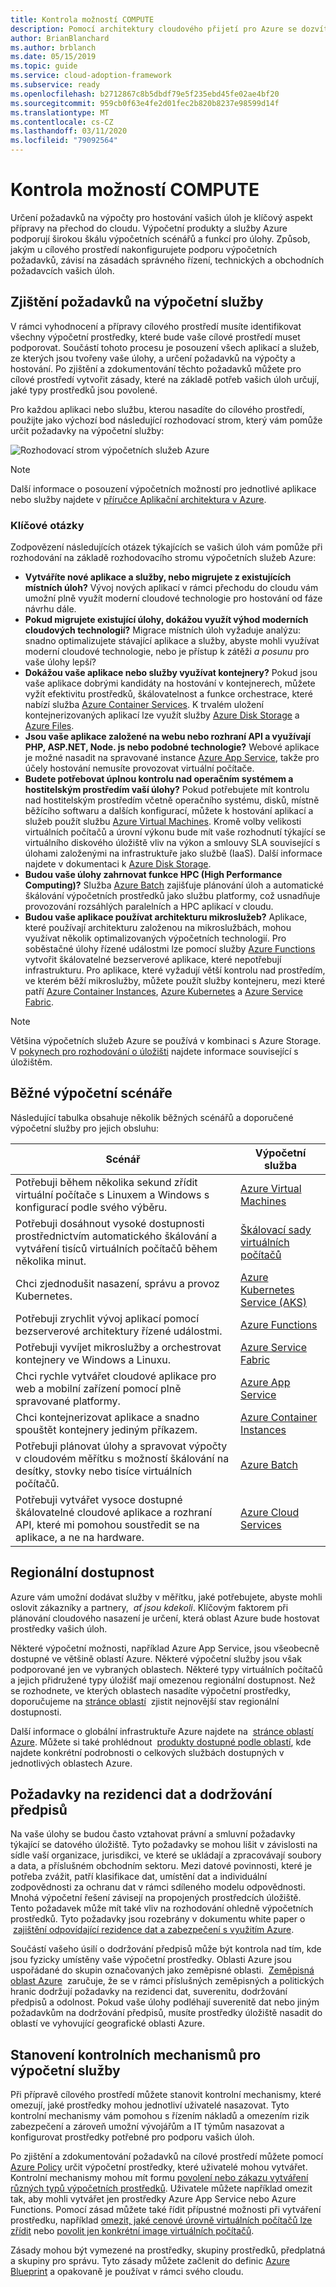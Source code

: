 ```yaml
---
title: Kontrola možností COMPUTE
description: Pomocí architektury cloudového přijetí pro Azure se dozvíte, jak určit výpočetní požadavky pro hostování vašich úloh.
author: BrianBlanchard
ms.author: brblanch
ms.date: 05/15/2019
ms.topic: guide
ms.service: cloud-adoption-framework
ms.subservice: ready
ms.openlocfilehash: b2712867c8b5dbdf79e5f235ebd45fe02ae4bf20
ms.sourcegitcommit: 959cb0f63e4fe2d01fec2b820b8237e98599d14f
ms.translationtype: MT
ms.contentlocale: cs-CZ
ms.lasthandoff: 03/11/2020
ms.locfileid: "79092564"
---
```

# <a name="review-your-compute-options"></a>Kontrola možností COMPUTE

Určení požadavků na výpočty pro hostování vašich úloh je klíčový aspekt přípravy na přechod do cloudu. Výpočetní produkty a služby Azure podporují širokou škálu výpočetních scénářů a funkcí pro úlohy. Způsob, jakým u cílového prostředí nakonfigurujete podporu výpočetních požadavků, závisí na zásadách správného řízení, technických a obchodních požadavcích vašich úloh.

## <a name="identify-compute-services-requirements"></a>Zjištění požadavků na výpočetní služby

V rámci vyhodnocení a přípravy cílového prostředí musíte identifikovat všechny výpočetní prostředky, které bude vaše cílové prostředí muset podporovat. Součástí tohoto procesu je posouzení všech aplikací a služeb, ze kterých jsou tvořeny vaše úlohy, a určení požadavků na výpočty a hostování. Po zjištění a zdokumentování těchto požadavků můžete pro cílové prostředí vytvořit zásady, které na základě potřeb vašich úloh určují, jaké typy prostředků jsou povolené.

Pro každou aplikaci nebo službu, kterou nasadíte do cílového prostředí, použijte jako výchozí bod následující rozhodovací strom, který vám pomůže určit požadavky na výpočetní služby:

![Rozhodovací strom výpočetních služeb Azure](../../_images/ready/compute-decision-tree.png)

> [!NOTE]
> Další informace o posouzení výpočetních možností pro jednotlivé aplikace nebo služby najdete v [příručce Aplikační architektura v Azure](https://docs.microsoft.com/azure/architecture/guide/technology-choices/compute-overview).

### <a name="key-questions"></a>Klíčové otázky

Zodpovězení následujících otázek týkajících se vašich úloh vám pomůže při rozhodování na základě rozhodovacího stromu výpočetních služeb Azure:

- **Vytváříte nové aplikace a služby, nebo migrujete z existujících místních úloh?** Vývoj nových aplikací v rámci přechodu do cloudu vám umožní plně využít moderní cloudové technologie pro hostování od fáze návrhu dále.
- **Pokud migrujete existující úlohy, dokážou využít výhod moderních cloudových technologií?** Migrace místních úloh vyžaduje analýzu: snadno optimalizujete stávající aplikace a služby, abyste mohli využívat moderní cloudové technologie, nebo je přístup k zátěži _a posunu_ pro vaše úlohy lepší?
- **Dokážou vaše aplikace nebo služby využívat kontejnery?** Pokud jsou vaše aplikace dobrými kandidáty na hostování v kontejnerech, můžete vyžít efektivitu prostředků, škálovatelnost a funkce orchestrace, které nabízí služba [Azure Container Services](https://azure.microsoft.com/product-categories/containers). K trvalém uložení kontejnerizovaných aplikací lze využít služby [Azure Disk Storage](https://docs.microsoft.com/azure/virtual-machines/windows/managed-disks-overview) a [Azure Files](https://docs.microsoft.com/azure/storage/files/storage-files-introduction).
- **Jsou vaše aplikace založené na webu nebo rozhraní API a využívají PHP, ASP.NET, Node. js nebo podobné technologie?** Webové aplikace je možné nasadit na spravované instance [Azure App Service](https://docs.microsoft.com/azure/app-service/overview), takže pro účely hostování nemusíte provozovat virtuální počítače.
- **Budete potřebovat úplnou kontrolu nad operačním systémem a hostitelským prostředím vaší úlohy?** Pokud potřebujete mít kontrolu nad hostitelským prostředím včetně operačního systému, disků, místně běžícího softwaru a dalších konfigurací, můžete k hostování aplikací a služeb použít službu [Azure Virtual Machines](https://azure.microsoft.com/services/virtual-machines). Kromě volby velikosti virtuálních počítačů a úrovní výkonu bude mít vaše rozhodnutí týkající se virtuálního diskového úložiště vliv na výkon a smlouvy SLA související s úlohami založenými na infrastruktuře jako službě (IaaS). Další informace najdete v dokumentaci k [Azure Disk Storage](https://docs.microsoft.com/azure/virtual-machines/windows/managed-disks-overview).
- **Budou vaše úlohy zahrnovat funkce HPC (High Performance Computing)?** Služba [Azure Batch](https://docs.microsoft.com/azure/batch/batch-technical-overview) zajišťuje plánování úloh a automatické škálování výpočetních prostředků jako službu platformy, což usnadňuje provozování rozsáhlých paralelních a HPC aplikací v cloudu.
- **Budou vaše aplikace používat architekturu mikroslužeb?** Aplikace, které používají architekturu založenou na mikroslužbách, mohou využívat několik optimalizovaných výpočetních technologií. Pro soběstačné úlohy řízené událostmi lze pomocí služby [Azure Functions](https://docs.microsoft.com/azure/azure-functions/functions-overview) vytvořit škálovatelné bezserverové aplikace, které nepotřebují infrastrukturu. Pro aplikace, které vyžadují větší kontrolu nad prostředím, ve kterém běží mikroslužby, můžete použít služby kontejneru, mezi které patří [Azure Container Instances](https://docs.microsoft.com/azure/container-instances/container-instances-overview), [Azure Kubernetes](https://docs.microsoft.com/azure/aks/intro-kubernetes) a [Azure Service Fabric](https://docs.microsoft.com/azure/service-fabric/service-fabric-overview).

> [!NOTE]
> Většina výpočetních služeb Azure se používá v kombinaci s Azure Storage. V [pokynech pro rozhodování o úložišti](./storage-options.md) najdete informace související s úložištěm.

## <a name="common-compute-scenarios"></a>Běžné výpočetní scénáře

Následující tabulka obsahuje několik běžných scénářů a doporučené výpočetní služby pro jejich obsluhu:

| **Scénář** | **Výpočetní služba** |
| --- | --- |
| Potřebuji během několika sekund zřídit virtuální počítače s Linuxem a Windows s konfigurací podle svého výběru. | [Azure Virtual Machines](https://azure.microsoft.com/services/virtual-machines) |
| Potřebuji dosáhnout vysoké dostupnosti prostřednictvím automatického škálování a vytváření tisíců virtuálních počítačů během několika minut. | [Škálovací sady virtuálních počítačů](https://azure.microsoft.com/services/virtual-machine-scale-sets) |
| Chci zjednodušit nasazení, správu a provoz Kubernetes. | [Azure Kubernetes Service (AKS)](https://azure.microsoft.com/services/kubernetes-service) |
| Potřebuji zrychlit vývoj aplikací pomocí bezserverové architektury řízené událostmi. | [Azure Functions](https://azure.microsoft.com/services/functions) |
| Potřebuji vyvíjet mikroslužby a orchestrovat kontejnery ve Windows a Linuxu. | [Azure Service Fabric](https://azure.microsoft.com/services/service-fabric) |
| Chci rychle vytvářet cloudové aplikace pro web a mobilní zařízení pomocí plně spravované platformy. | [Azure App Service](https://azure.microsoft.com/services/app-service) |
| Chci kontejnerizovat aplikace a snadno spouštět kontejnery jediným příkazem. | [Azure Container Instances](https://azure.microsoft.com/services/container-instances) |
| Potřebuji plánovat úlohy a spravovat výpočty v cloudovém měřítku s možností škálování na desítky, stovky nebo tisíce virtuálních počítačů. | [Azure Batch](https://azure.microsoft.com/services/batch) |
| Potřebuji vytvářet vysoce dostupné škálovatelné cloudové aplikace a rozhraní API, které mi pomohou soustředit se na aplikace, a ne na hardware. | [Azure Cloud Services](https://azure.microsoft.com/services/cloud-services) |

## <a name="regional-availability"></a>Regionální dostupnost

Azure vám umožní dodávat služby v měřítku, jaké potřebujete, abyste mohli oslovit zákazníky a partnery,  _ať jsou kdekoli_. Klíčovým faktorem při plánování cloudového nasazení je určení, která oblast Azure bude hostovat prostředky vašich úloh.

Některé výpočetní možnosti, například Azure App Service, jsou všeobecně dostupné ve většině oblastí Azure. Některé výpočetní služby jsou však podporované jen ve vybraných oblastech. Některé typy virtuálních počítačů a jejich přidružené typy úložišť mají omezenou regionální dostupnost. Než se rozhodnete, ve kterých oblastech nasadíte výpočetní prostředky, doporučujeme na [stránce oblastí](https://azure.microsoft.com/global-infrastructure/services/?regions=all&products=azure-vmware-cloudsimple,cloud-services,batch,container-instances,app-service,service-fabric,functions,kubernetes-service,virtual-machine-scale-sets,virtual-machines)  zjistit nejnovější stav regionální dostupnosti.

Další informace o globální infrastruktuře Azure najdete na  [stránce oblastí Azure](https://azure.microsoft.com/global-infrastructure/regions). Můžete si také prohlédnout  [produkty dostupné podle oblastí](https://azure.microsoft.com/global-infrastructure/services/?regions=all&products=all), kde najdete konkrétní podrobnosti o celkových službách dostupných v jednotlivých oblastech Azure.

## <a name="data-residency-and-compliance-requirements"></a>Požadavky na rezidenci dat a dodržování předpisů

Na vaše úlohy se budou často vztahovat právní a smluvní požadavky týkající se datového úložiště. Tyto požadavky se mohou lišit v závislosti na sídle vaší organizace, jurisdikci, ve které se ukládají a zpracovávají soubory a data, a příslušném obchodním sektoru. Mezi datové povinnosti, které je potřeba zvážit, patří klasifikace dat, umístění dat a individuální zodpovědnosti za ochranu dat v rámci sdíleného modelu odpovědnosti. Mnohá výpočetní řešení závisejí na propojených prostředcích úložiště. Tento požadavek může mít také vliv na rozhodování ohledně výpočetních prostředků. Tyto požadavky jsou rozebrány v dokumentu white paper o  [zajištění odpovídající rezidence dat a zabezpečení s využitím Azure](https://azure.microsoft.com/resources/achieving-compliant-data-residency-and-security-with-azure).

Součástí vašeho úsilí o dodržování předpisů může být kontrola nad tím, kde jsou fyzicky umístěny vaše výpočetní prostředky. Oblasti Azure jsou uspořádané do skupin označovaných jako zeměpisné oblasti.  [Zeměpisná oblast Azure](https://azure.microsoft.com/global-infrastructure/geographies)  zaručuje, že se v rámci příslušných zeměpisných a politických hranic dodržují požadavky na rezidenci dat, suverenitu, dodržování předpisů a odolnost. Pokud vaše úlohy podléhají suverenitě dat nebo jiným požadavkům na dodržování předpisů, musíte prostředky úložiště nasadit do oblastí ve vyhovující geografické oblasti Azure.

## <a name="establish-controls-for-compute-services"></a>Stanovení kontrolních mechanismů pro výpočetní služby

Při přípravě cílového prostředí můžete stanovit kontrolní mechanismy, které omezují, jaké prostředky mohou jednotliví uživatelé nasazovat. Tyto kontrolní mechanismy vám pomohou s řízením nákladů a omezením rizik zabezpečení a zároveň umožní vývojářům a IT týmům nasazovat a konfigurovat prostředky potřebné pro podporu vašich úloh.

Po zjištění a zdokumentování požadavků na cílové prostředí můžete pomocí [Azure Policy](https://docs.microsoft.com/azure/governance/policy/overview) určit výpočetní prostředky, které uživatelé mohou vytvářet. Kontrolní mechanismy mohou mít formu [povolení nebo zákazu vytváření různých typů výpočetních prostředků](https://docs.microsoft.com/azure/governance/policy/samples/allowed-resource-types). Uživatele můžete například omezit tak, aby mohli vytvářet jen prostředky Azure App Service nebo Azure Functions. Pomocí zásad můžete také řídit přípustné možnosti při vytváření prostředku, například [omezit, jaké cenové úrovně virtuálních počítačů lze zřídit](https://docs.microsoft.com/azure/governance/policy/samples/allowed-skus-storage) nebo [povolit jen konkrétní image virtuálních počítačů](https://docs.microsoft.com/azure/governance/policy/samples/allowed-custom-images).

Zásady mohou být vymezené na prostředky, skupiny prostředků, předplatná a skupiny pro správu. Tyto zásady můžete začlenit do definic [Azure Blueprint](https://docs.microsoft.com/azure/governance/blueprints/overview) a opakovaně je používat v rámci svého cloudu.
